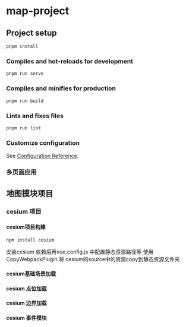 <!--
 * @Author: NIXY
 * @LastEditors: NIXY
 * @Date: 2023-11-20 10:29:19
 * @LastEditTime: 2023-11-22 11:08:57
 * @Description: desc
 * @FilePath: \map-project\README.md
-->
# map-project

## Project setup
```
pnpm install
```

### Compiles and hot-reloads for development
```
pnpm run serve
```

### Compiles and minifies for production
```
pnpm run build
```

### Lints and fixes files
```
pnpm run lint
```

### Customize configuration
See [Configuration Reference](https://cli.vuejs.org/config/).
### 多页面应用

## 地图模块项目

### cesium 项目
#### cesium项目构建
```
npm install cesium
```
安装cesium 依赖后再vue.config.js 中配置静态资源路径等
使用
CopyWebpackPlugin
将 cesium的source中的资源copy到静态资源文件夹
#### cesium基础场景加载

#### cesium 点位加载

#### cesium 边界加载

#### cesium  事件模块